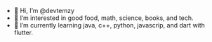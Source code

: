 - 👋 Hi, I’m @devtemzy
- 👀 I’m interested in good food, math, science, books, and tech.
- 🌱 I’m currently learning java, c++, python, javascrip, and dart with flutter.


<!---
devtemzy/devtemzy is a ✨ special ✨ repository because its `README.md` (this file) appears on your GitHub profile.
You can click the Preview link to take a look at your changes.
--->
